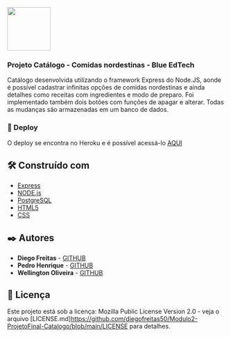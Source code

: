 <img src="https://user-images.githubusercontent.com/95504029/151560441-2e792d97-fd65-462c-8fd7-70f581de5674.gif" width="100">

### Projeto Catálogo - Comidas nordestinas - Blue EdTech

Catálogo desenvolvida utilizando o framework Express do Node.JS, aonde é possível cadastrar infinitas opções de comidas nordestinas e ainda detalhes como receitas com ingredientes e modo de preparo. Foi implementado também dois botões com funções de apagar e alterar.
Todas as mudanças são armazenadas em um banco de dados.

### 🔧 Deploy

O deploy se encontra no Heroku e é possível acessá-lo <a href="" target="_blank">AQUI</a>

## 🛠️ Construído com

* [Express](https://expressjs.com/)
* [NODE.js](https://nodejs.org/)
* [PostgreSQL](https://www.postgresql.org/)
* [HTML5](https://developer.mozilla.org/en-US/docs/Glossary/HTML5)
* [CSS](https://developer.mozilla.org/pt-BR/docs/Web/CSS)

## ✒️ Autores

* **Diego Freitas** - [GITHUB](https://github.com/diegofreitas50)
* **Pedro Henrique** - [GITHUB](https://github.com/phcPedro)
* **Wellington Oliveira** - [GITHUB]()

## 📄 Licença

Este projeto está sob a licença: Mozilla Public License Version 2.0 - veja o arquivo [LICENSE.md]https://github.com/diegofreitas50/Modulo2-ProjetoFinal-Catalogo/blob/main/LICENSE para detalhes.
